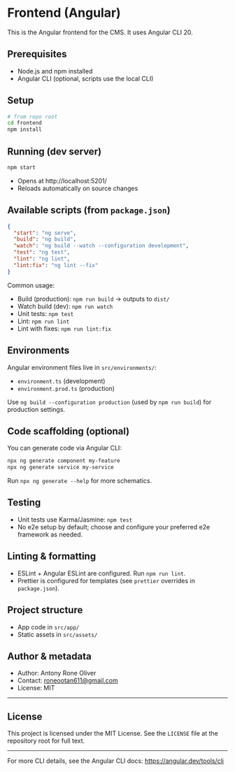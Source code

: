 # Frontend (Angular)

This is the Angular frontend for the CMS. It uses Angular CLI 20.

## Prerequisites

- Node.js and npm installed
- Angular CLI (optional, scripts use the local CLI)

## Setup

```bash
# from repo root
cd frontend
npm install
```

## Running (dev server)

```bash
npm start
```

- Opens at http://localhost:5201/
- Reloads automatically on source changes

## Available scripts (from `package.json`)

```json
{
  "start": "ng serve",
  "build": "ng build",
  "watch": "ng build --watch --configuration development",
  "test": "ng test",
  "lint": "ng lint",
  "lint:fix": "ng lint --fix"
}
```

Common usage:

- Build (production): `npm run build` → outputs to `dist/`
- Watch build (dev): `npm run watch`
- Unit tests: `npm test`
- Lint: `npm run lint`
- Lint with fixes: `npm run lint:fix`

## Environments

Angular environment files live in `src/environments/`:

- `environment.ts` (development)
- `environment.prod.ts` (production)

Use `ng build --configuration production` (used by `npm run build`) for production settings.

## Code scaffolding (optional)

You can generate code via Angular CLI:

```bash
npx ng generate component my-feature
npx ng generate service my-service
```

Run `npx ng generate --help` for more schematics.

## Testing

- Unit tests use Karma/Jasmine: `npm test`
- No e2e setup by default; choose and configure your preferred e2e framework as needed.

## Linting & formatting

- ESLint + Angular ESLint are configured. Run `npm run lint`.
- Prettier is configured for templates (see `prettier` overrides in `package.json`).

## Project structure

- App code in `src/app/`
- Static assets in `src/assets/`

## Author & metadata

- Author: Antony Rone Oliver
- Contact: roneootan611@gmail.com
- License: MIT

---

## License

This project is licensed under the MIT License. See the `LICENSE` file at the repository root for full text.

---

For more CLI details, see the Angular CLI docs: https://angular.dev/tools/cli
